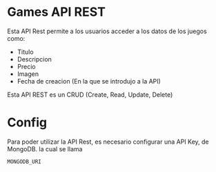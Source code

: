 # Games API REST
Esta API Rest permite a los usuarios acceder a los datos de los juegos como:

- Titulo
- Descripcion
- Precio
- Imagen
- Fecha de creacion (En la que se introdujo a la API)

Esta API REST es un CRUD (Create, Read, Update, Delete)

# Config

Para poder utilizar la API Rest, es necesario configurar una API Key, de MongoDB. la cual se llama
```bash
MONGODB_URI
```
